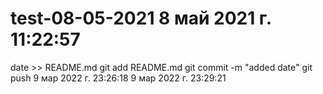 # test-08-05-2021 8 май 2021 г. 11:22:57
date >> README.md
git add README.md
git commit -m "added date"
git push
 9 мар 2022 г. 23:26:18
 9 мар 2022 г. 23:29:21
